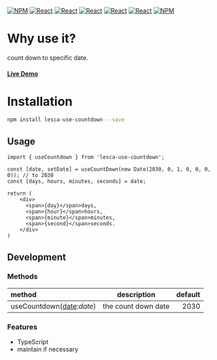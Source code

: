 [![NPM](https://img.shields.io/badge/NPM-ba443f?style=for-the-badge&logo=npm&logoColor=white)](https://www.npmjs.com/)
[![React](https://img.shields.io/badge/Node.js-43853D?style=for-the-badge&logo=node.js&logoColor=white)](https://nodejs.org/en/)
[![React](https://img.shields.io/badge/-ReactJs-61DAFB?style=for-the-badge&logo=react&logoColor=white)](https://zh-hant.reactjs.org/)
[![React](https://img.shields.io/badge/Less-1d365d?style=for-the-badge&logo=less&logoColor=white)](https://lesscss.org/)
[![React](https://img.shields.io/badge/HTML5-E34F26?style=for-the-badge&logo=html5&logoColor=white)](https://www.w3schools.com/html/)
[![React](https://img.shields.io/badge/-CSS3-1572B6?style=for-the-badge&logo=css3&logoColor=white)](https://www.w3schools.com/css/)
[![NPM](https://img.shields.io/badge/DEV-Jameshsu1125-9cf?style=for-the-badge)](https://www.npmjs.com/~jameshsu1125)

# Why use it?

count down to specific date.

#### [Live Demo](https://jameshsu1125.github.io/lesca-use-countdown/)

# Installation

```sh
npm install lesca-use-countdown --save
```

## Usage

```JSX
import { useCountdown } from 'lesca-use-countdown';

const [date, setDate] = useCountDown(new Date(2030, 0, 1, 0, 0, 0, 0)); // to 2030
const [days, hours, minutes, seconds] = date;

return (
    <div>
      <span>{day}</span>days,
      <span>{hour}</span>hours,
      <span>{minute}</span>minutes,
      <span>{second}</span>seconds.
    </div>
)
```

## Development

### Methods

| method                                                                                                             |     description     | default |
| :----------------------------------------------------------------------------------------------------------------- | :-----------------: | ------: |
| useCountdown([date](https://developer.mozilla.org/zh-TW/docs/Web/JavaScript/Reference/Global_Objects/Date):_date_) | the count down date |    2030 |

### Features

- TypeScript
- maintain if necessary
